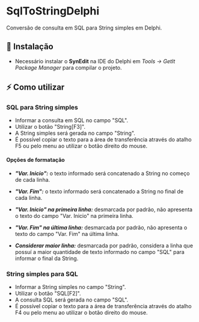 # SqlToStringDelphi
Conversão de consulta em SQL para String simples em Delphi.

## 💾 Instalação
- Necessário instalar o **SynEdit** na IDE do Delphi em *Tools -> GetIt Package Manager* para compilar o projeto.

## ⚡️ Como utilizar
### SQL para String simples
- Informar a consulta em SQL no campo "SQL".
- Utilizar o botão "String[F3]".
- A String simples será gerada no campo "String".
- É possível copiar o texto para a área de transferência através do atalho F5 ou pelo menu ao utilizar o botão direito do mouse.
#### Opções de formatação
- ***"Var. Inicio":*** o texto informado será concatenado a String no começo de cada linha.
- ***"Var. Fim":*** o texto informado será concatenado a String no final de cada linha.

- ***"Var. Inicio" na primeira linha:*** desmarcada por padrão, não apresenta o texto do campo "Var. Inicio" na primeira linha.
- ***"Var. Fim" na última linha:*** desmarcada por padrão, não apresenta o texto do campo "Var. Fim" na última linha.
- ***Considerar maior linha:*** desmarcada por padrão, considera a linha que possuí a maior quantidade de texto informado no campo "SQL" para informar o final da String.

### String simples para SQL
- Informar a String simples no campo "String".
- Utilizar o botão "SQL[F2]".
- A consulta SQL será gerada no campo "SQL".
- É possível copiar o texto para a área de transferência através do atalho F4 ou pelo menu ao utilizar o botão direito do mouse.
